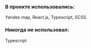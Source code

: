 ### В проекте использовались: 
Yandex map, React.js, Typescript, SCSS
### Никогда не использовал:
Typescript
